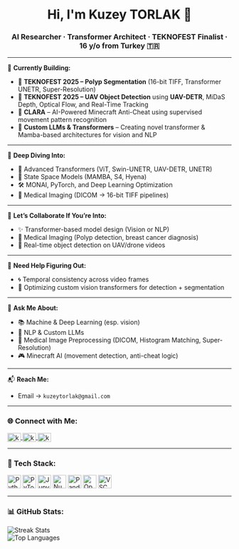 <h1 align="center">Hi, I'm Kuzey TORLAK 👋</h1>
<h3 align="center">AI Researcher · Transformer Architect · TEKNOFEST Finalist · 16 y/o from Turkey 🇹🇷</h3>

---

🚀 **Currently Building:**
- 🧬 **TEKNOFEST 2025 – Polyp Segmentation** (16-bit TIFF, Transformer UNETR, Super-Resolution)
- 🚁 **TEKNOFEST 2025 – UAV Object Detection** using **UAV-DETR**, MiDaS Depth, Optical Flow, and Real-Time Tracking
- 🧠 **CLARA** – AI-Powered Minecraft Anti-Cheat using supervised movement pattern recognition
- 🧪 **Custom LLMs & Transformers** – Creating novel transformer & Mamba-based architectures for vision and NLP

---

🧠 **Deep Diving Into:**
- 🧩 Advanced Transformers (ViT, Swin-UNETR, UAV-DETR, UNETR)
- 🧬 State Space Models (MAMBA, S4, Hyena)
- 🛠️ MONAI, PyTorch, and Deep Learning Optimization
- 🏥 Medical Imaging (DICOM → 16-bit TIFF pipelines)

---

🤝 **Let’s Collaborate If You’re Into:**
- ✨ Transformer-based model design (Vision or NLP)
- 🏥 Medical Imaging (Polyp detection, breast cancer diagnosis)
- 🎯 Real-time object detection on UAV/drone videos

---

🧩 **Need Help Figuring Out:**
- 🌀 Temporal consistency across video frames
- 🔬 Optimizing custom vision transformers for detection + segmentation

---

💬 **Ask Me About:**
- 📚 Machine & Deep Learning (esp. vision)
- 🧠 NLP & Custom LLMs
- 🏥 Medical Image Preprocessing (DICOM, Histogram Matching, Super-Resolution)
- 🎮 Minecraft AI (movement detection, anti-cheat logic)

---

📬 **Reach Me:**
- Email → `kuzeytorlak@gmail.com`

---

<h3 align="left">🌐 Connect with Me:</h3>
<p align="left">
  <a href="https://twitter.com/kreytorn" target="_blank">
    <img align="center" src="https://raw.githubusercontent.com/rahuldkjain/github-profile-readme-generator/master/src/images/icons/Social/twitter.svg" alt="kreytorn" height="20" width="30" />
  </a>
  <a href="https://instagram.com/kzytorlak" target="_blank">
    <img align="center" src="https://raw.githubusercontent.com/rahuldkjain/github-profile-readme-generator/master/src/images/icons/Social/instagram.svg" alt="kzytorlak" height="20" width="30" />
  </a>
  <a href="https://www.youtube.com/c/kreytornkreyto" target="_blank">
    <img align="center" src="https://raw.githubusercontent.com/rahuldkjain/github-profile-readme-generator/master/src/images/icons/Social/youtube.svg" alt="kreytornkreyto" height="20" width="30" />
  </a>
</p>

---

<h3 align="left">🧠 Tech Stack:</h3>
<p align="left">
  <img src="https://cdn.jsdelivr.net/gh/devicons/devicon/icons/python/python-original.svg" height="30" alt="Python" />
  <img src="https://cdn.jsdelivr.net/gh/devicons/devicon/icons/pytorch/pytorch-original.svg" height="30" alt="PyTorch" />
  <img src="https://cdn.jsdelivr.net/gh/devicons/devicon/icons/jupyter/jupyter-original.svg" height="30" alt="Jupyter" />
  <img src="https://cdn.jsdelivr.net/gh/devicons/devicon/icons/numpy/numpy-original.svg" height="30" alt="NumPy" />
  <img src="https://cdn.jsdelivr.net/gh/devicons/devicon/icons/pandas/pandas-original.svg" height="30" alt="Pandas" />
  <img src="https://cdn.jsdelivr.net/gh/devicons/devicon/icons/opencv/opencv-original.svg" height="30" alt="OpenCV" />
  <img src="https://cdn.jsdelivr.net/gh/devicons/devicon/icons/vscode/vscode-original.svg" height="30" alt="VSCode" />
</p>

---

<h3 align="left">📊 GitHub Stats:</h3>
<p align="left">
  <img src="https://github-readme-streak-stats.herokuapp.com/?user=kreytorn&theme=dark" alt="Streak Stats" />
  <br>
  <img src="https://github-readme-stats.vercel.app/api/top-langs/?username=kreytorn&theme=dark&layout=compact" alt="Top Languages" />
</p>
